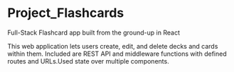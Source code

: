 # Project_Flashcards
Full-Stack Flashcard app built from the ground-up in React

This web application lets users create, edit, and delete decks and cards within them. Included are REST API and middleware functions with defined routes and URLs.Used state over multiple components.
